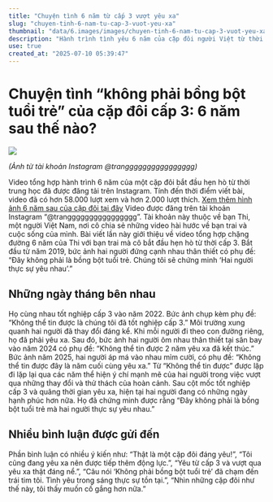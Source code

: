```yaml
---
title: "Chuyện tình 6 năm từ cấp 3 vượt yêu xa"
slug: "chuyen-tinh-6-nam-tu-cap-3-vuot-yeu-xa"
thumbnail: "data/6.images/images/chuyen-tinh-6-nam-tu-cap-3-vuot-yeu-xa.webp"
description: "Hành trình tình yêu 6 năm của cặp đôi người Việt từ thời cấp 3, vượt thử thách yêu xa."
use: true
created_at: "2025-07-10 05:39:47"
---
```


# Chuyện tình “không phải bồng bột tuổi trẻ” của cặp đôi cấp 3: 6 năm sau thế nào?

![](/images/20250709-10119025-it_nlab-000-1-view.webp)

*(Ảnh từ tài khoản Instagram @trangggggggggggggggg)*

Video tổng hợp hành trình 6 năm của một cặp đôi bắt đầu hẹn hò từ thời trung học đã được đăng tải trên Instagram. Tính đến thời điểm viết bài, video đã có hơn 58.000 lượt xem và hơn 2.000 lượt thích.
[Xem thêm hình ảnh 6 năm sau của cặp đôi tại đây](https://nlab.itmedia.co.jp/cont/articles/3460224/2/#utm_source=yahoo_v3&utm_medium=feed&utm_campaign=20250709-10119025&utm_term=it_nlab-life&utm_content=embed)
Video được đăng trên tài khoản Instagram “@trangggggggggggggggg”. Tài khoản này thuộc về bạn Thi, một người Việt Nam, nơi cô chia sẻ những video hài hước về bạn trai và cuộc sống của mình.
Bài viết lần này giới thiệu về video tổng hợp chặng đường 6 năm của Thi với bạn trai mà cô bắt đầu hẹn hò từ thời cấp 3. Bắt đầu từ năm 2019, bức ảnh hai người đứng cạnh nhau thân thiết có phụ đề: “Đây không phải là bồng bột tuổi trẻ. Chúng tôi sẽ chứng minh ‘Hai người thực sự yêu nhau’.”

## Những ngày tháng bên nhau

Họ cùng nhau tốt nghiệp cấp 3 vào năm 2022. Bức ảnh chụp kèm phụ đề: “Không thể tin được là chúng tôi đã tốt nghiệp cấp 3.”
Môi trường xung quanh hai người đã thay đổi đáng kể. Khi mỗi người đi theo con đường riêng, họ đã phải yêu xa.
Sau đó, bức ảnh hai người ôm nhau thân thiết tại sân bay vào năm 2024 có phụ đề: “Không thể tin được 2 năm yêu xa đã kết thúc.” Bức ảnh năm 2025, hai người áp má vào nhau mỉm cười, có phụ đề: “Không thể tin được đây là năm cuối cùng yêu xa.”
Từ “Không thể tin được” được lặp đi lặp lại qua các năm thể hiện ý chí mạnh mẽ của hai người trong việc vượt qua những thay đổi và thử thách của hoàn cảnh.
Sau cột mốc tốt nghiệp cấp 3 và quãng thời gian yêu xa, hiện tại hai người đang có những ngày hạnh phúc hơn nữa. Họ đã chứng minh được rằng “Đây không phải là bồng bột tuổi trẻ mà hai người thực sự yêu nhau.”

## Nhiều bình luận được gửi đến

Phần bình luận có nhiều ý kiến như: “Thật là một cặp đôi đáng yêu!”, “Tôi cũng đang yêu xa nên được tiếp thêm động lực.”, “Yêu từ cấp 3 và vượt qua yêu xa thật đáng nể.”, “Câu nói ‘Không phải bồng bột tuổi trẻ’ đã chạm đến trái tim tôi. Tình yêu trong sáng thực sự tồn tại.”, “Nhìn những cặp đôi như thế này, tôi thấy muốn cố gắng hơn nữa.”


